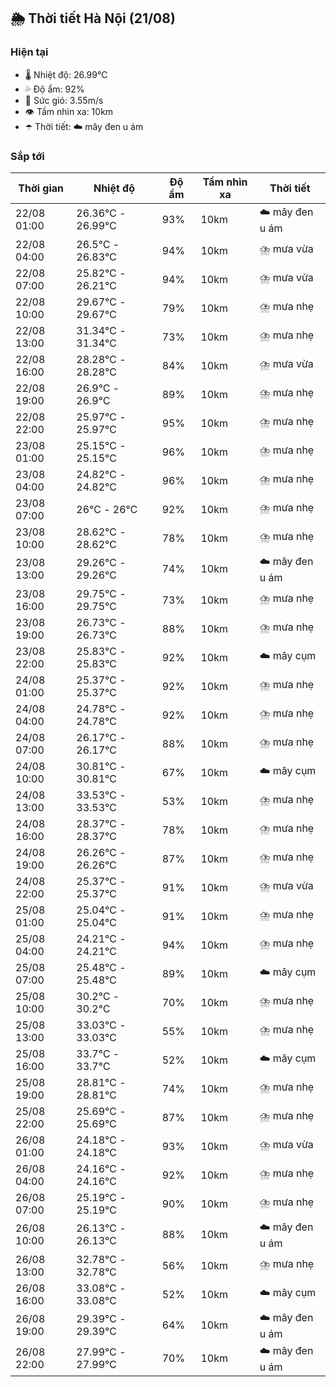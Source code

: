 ## 🌦️ Thời tiết Hà Nội (21/08)

### Hiện tại

- 🌡️ Nhiệt độ: 26.99℃
- 💦 Độ ẩm: 92%
- 💨 Sức gió: 3.55m/s
- 👁️ Tầm nhìn xa: 10km
- ☂️ Thời tiết: ☁️ mây đen u ám

### Sắp tới

| Thời gian | Nhiệt độ | Độ ẩm | Tầm nhìn xa | Thời tiết |
| --- | --- | --- | --- | --- |
| 22/08 01:00 | 26.36℃ - 26.99℃ | 93% | 10km | ☁️ mây đen u ám |
| 22/08 04:00 | 26.5℃ - 26.83℃ | 94% | 10km | ⛈️ mưa vừa |
| 22/08 07:00 | 25.82℃ - 26.21℃ | 94% | 10km | ⛈️ mưa vừa |
| 22/08 10:00 | 29.67℃ - 29.67℃ | 79% | 10km | ⛈️ mưa nhẹ |
| 22/08 13:00 | 31.34℃ - 31.34℃ | 73% | 10km | ⛈️ mưa nhẹ |
| 22/08 16:00 | 28.28℃ - 28.28℃ | 84% | 10km | ⛈️ mưa vừa |
| 22/08 19:00 | 26.9℃ - 26.9℃ | 89% | 10km | ⛈️ mưa nhẹ |
| 22/08 22:00 | 25.97℃ - 25.97℃ | 95% | 10km | ⛈️ mưa nhẹ |
| 23/08 01:00 | 25.15℃ - 25.15℃ | 96% | 10km | ⛈️ mưa nhẹ |
| 23/08 04:00 | 24.82℃ - 24.82℃ | 96% | 10km | ⛈️ mưa nhẹ |
| 23/08 07:00 | 26℃ - 26℃ | 92% | 10km | ⛈️ mưa nhẹ |
| 23/08 10:00 | 28.62℃ - 28.62℃ | 78% | 10km | ⛈️ mưa nhẹ |
| 23/08 13:00 | 29.26℃ - 29.26℃ | 74% | 10km | ☁️ mây đen u ám |
| 23/08 16:00 | 29.75℃ - 29.75℃ | 73% | 10km | ⛈️ mưa nhẹ |
| 23/08 19:00 | 26.73℃ - 26.73℃ | 88% | 10km | ⛈️ mưa nhẹ |
| 23/08 22:00 | 25.83℃ - 25.83℃ | 92% | 10km | ☁️ mây cụm |
| 24/08 01:00 | 25.37℃ - 25.37℃ | 92% | 10km | ⛈️ mưa nhẹ |
| 24/08 04:00 | 24.78℃ - 24.78℃ | 92% | 10km | ⛈️ mưa nhẹ |
| 24/08 07:00 | 26.17℃ - 26.17℃ | 88% | 10km | ⛈️ mưa nhẹ |
| 24/08 10:00 | 30.81℃ - 30.81℃ | 67% | 10km | ☁️ mây cụm |
| 24/08 13:00 | 33.53℃ - 33.53℃ | 53% | 10km | ⛈️ mưa nhẹ |
| 24/08 16:00 | 28.37℃ - 28.37℃ | 78% | 10km | ⛈️ mưa nhẹ |
| 24/08 19:00 | 26.26℃ - 26.26℃ | 87% | 10km | ⛈️ mưa nhẹ |
| 24/08 22:00 | 25.37℃ - 25.37℃ | 91% | 10km | ⛈️ mưa vừa |
| 25/08 01:00 | 25.04℃ - 25.04℃ | 91% | 10km | ⛈️ mưa nhẹ |
| 25/08 04:00 | 24.21℃ - 24.21℃ | 94% | 10km | ⛈️ mưa nhẹ |
| 25/08 07:00 | 25.48℃ - 25.48℃ | 89% | 10km | ☁️ mây cụm |
| 25/08 10:00 | 30.2℃ - 30.2℃ | 70% | 10km | ⛈️ mưa nhẹ |
| 25/08 13:00 | 33.03℃ - 33.03℃ | 55% | 10km | ⛈️ mưa nhẹ |
| 25/08 16:00 | 33.7℃ - 33.7℃ | 52% | 10km | ☁️ mây cụm |
| 25/08 19:00 | 28.81℃ - 28.81℃ | 74% | 10km | ⛈️ mưa nhẹ |
| 25/08 22:00 | 25.69℃ - 25.69℃ | 87% | 10km | ⛈️ mưa nhẹ |
| 26/08 01:00 | 24.18℃ - 24.18℃ | 93% | 10km | ⛈️ mưa vừa |
| 26/08 04:00 | 24.16℃ - 24.16℃ | 92% | 10km | ⛈️ mưa nhẹ |
| 26/08 07:00 | 25.19℃ - 25.19℃ | 90% | 10km | ⛈️ mưa nhẹ |
| 26/08 10:00 | 26.13℃ - 26.13℃ | 88% | 10km | ☁️ mây đen u ám |
| 26/08 13:00 | 32.78℃ - 32.78℃ | 56% | 10km | ⛈️ mưa nhẹ |
| 26/08 16:00 | 33.08℃ - 33.08℃ | 52% | 10km | ☁️ mây cụm |
| 26/08 19:00 | 29.39℃ - 29.39℃ | 64% | 10km | ☁️ mây đen u ám |
| 26/08 22:00 | 27.99℃ - 27.99℃ | 70% | 10km | ☁️ mây đen u ám |
